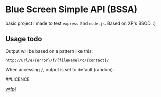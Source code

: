 # Blue Screen Simple API (BSSA)

basic project I made to test `express` and `node.js`. Based on XP's BSOD. :) 

## Usage todo

Output will be based on a pattern like this:

	http://url/e/{error}/f/{fileName}/c/{contact}/

When accessing `/`, output is set to default (random).

##LICENCE

[wtfpl](http://www.wtfpl.net/txt/copying/)